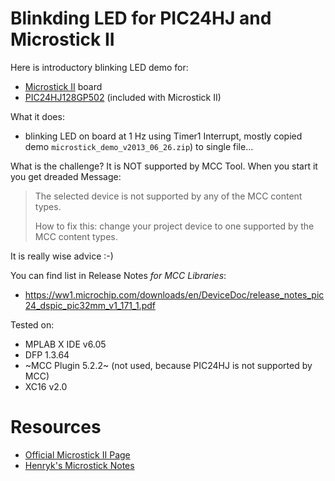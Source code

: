# Blinkding LED for PIC24HJ and Microstick II

Here is introductory blinking LED demo for:
* [Microstick II][Microstick II]  board
* [PIC24HJ128GP502][PIC24HJ128GP502]  (included with Microstick II)

What it does:
* blinking LED on board at 1 Hz using Timer1 Interrupt,
  mostly copied demo `microstick_demo_v2013_06_26.zip`)
  to single file...

What is the challenge? It is NOT supported by MCC Tool. When
you start it you get dreaded Message:

> The selected device is not supported by any of the MCC content types.
> 
> How to fix this: change your project device to one
> supported by the MCC content types.

It is really wise advice :-) 

You can find list in Release Notes *for MCC Libraries*:
- https://ww1.microchip.com/downloads/en/DeviceDoc/release_notes_pic24_dspic_pic32mm_v1_171_1.pdf 

Tested on:
* MPLAB X IDE v6.05
* DFP 1.3.64
* ~MCC Plugin 5.2.2~ (not used, because PIC24HJ is not supported by MCC)
* XC16 v2.0


# Resources

* [Official Microstick II Page][Microstick II]
* [Henryk's Microstick Notes](https://github.com/hpaluch/hpaluch.github.io/wiki/Microstick-II-board-notes)

[Microstick_demo_v2013_06_26]: https://ww1.microchip.com/downloads/aemDocuments/documents/OTH/ProductDocuments/CodeExamples/microstick_demo_v2013_06_26.zip
[Microstick II]: https://www.microchip.com/DevelopmentTools/ProductDetails/dm330013-2
[PIC24HJ128GP502]: https://www.microchip.com/en-us/product/PIC24HJ128GP502
